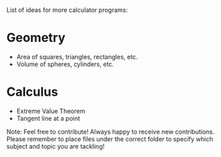 List of ideas for more calculator programs:
# Geometry
- Area of squares, triangles, rectangles, etc.
- Volume of spheres, cylinders, etc.
# Calculus
 - Extreme Value Theorem
 - Tangent line at a point

Note: Feel free to contribute! Always happy to receive new contributions. Please remember to place files under the correct folder to specify which subject and topic you are tackling!
